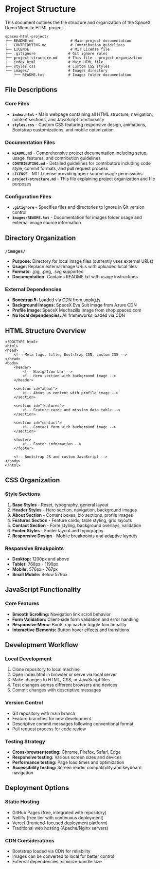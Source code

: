 # Project Structure

This document outlines the file structure and organization of the SpaceX Demo Website HTML project.

```
spacex-html-project/
├── README.md                 # Main project documentation
├── CONTRIBUTING.md           # Contribution guidelines
├── LICENSE                   # MIT License file
├── .gitignore               # Git ignore rules
├── project-structure.md     # This file - project organization
├── index.html               # Main HTML file
├── styles.css               # Custom CSS styles
└── images/                  # Images directory
    └── README.txt           # Images folder documentation
```

## File Descriptions

### Core Files
- **`index.html`** - Main webpage containing all HTML structure, navigation, content sections, and JavaScript functionality
- **`styles.css`** - Custom CSS featuring responsive design, animations, Bootstrap customizations, and mobile optimization

### Documentation Files
- **`README.md`** - Comprehensive project documentation including setup, usage, features, and contribution guidelines
- **`CONTRIBUTING.md`** - Detailed guidelines for contributors including code style, commit formats, and pull request process
- **`LICENSE`** - MIT License providing open-source usage permissions
- **`project-structure.md`** - This file explaining project organization and file purposes

### Configuration Files
- **`.gitignore`** - Specifies files and directories to ignore in Git version control
- **`images/README.txt`** - Documentation for images folder usage and external image source information

## Directory Organization

### `/images/`
- **Purpose:** Directory for local image files (currently uses external URLs)
- **Usage:** Replace external image URLs with uploaded local files
- **Formats:** .jpg, .png, .svg supported
- **Documentation:** Contains README.txt with usage instructions

### External Dependencies
- **Bootstrap 5:** Loaded via CDN from unpkg.js
- **Background Images:** SpaceX Eva Suit image from Azure CDN
- **Profile Image:** SpaceX Mechazilla image from shop.spacex.com
- **No local dependencies:** All frameworks loaded via CDN

## HTML Structure Overview

```
<!DOCTYPE html>
<html>
<head>
    <!-- Meta tags, title, Bootstrap CDN, custom CSS -->
</head>
<body>
    <header>
        <!-- Navigation bar -->
        <!-- Hero section with background image -->
    </header>
    
    <section id="about">
        <!-- About us content with profile image -->
    </section>
    
    <section id="features">
        <!-- Feature cards and mission data table -->
    </section>
    
    <section id="contact">
        <!-- Contact form with background image -->
    </section>
    
    <footer>
        <!-- Footer information -->
    </footer>
    
    <!-- Bootstrap JS and custom JavaScript -->
</body>
</html>
```

## CSS Organization

### Style Sections
1. **Base Styles** - Reset, typography, general layout
2. **Header Styles** - Hero section, navigation, background images
3. **About Section** - Content boxes, bio sections, profile images
4. **Features Section** - Feature cards, table styling, grid layouts
5. **Contact Section** - Form styling, background overlays, validation
6. **Footer Styles** - Footer layout and typography
7. **Responsive Design** - Mobile breakpoints and adaptive layouts

### Responsive Breakpoints
- **Desktop:** 1200px and above
- **Tablet:** 768px - 1199px
- **Mobile:** 576px - 767px
- **Small Mobile:** Below 576px

## JavaScript Functionality

### Core Features
- **Smooth Scrolling:** Navigation link scroll behavior
- **Form Validation:** Client-side form validation and error handling
- **Responsive Menu:** Bootstrap navbar toggle functionality
- **Interactive Elements:** Button hover effects and transitions

## Development Workflow

### Local Development
1. Clone repository to local machine
2. Open index.html in browser or serve via local server
3. Make changes to HTML, CSS, or JavaScript files
4. Test changes across different browsers and devices
5. Commit changes with descriptive messages

### Version Control
- Git repository with main branch
- Feature branches for new development
- Descriptive commit messages following conventional format
- Pull request process for code review

### Testing Strategy
- **Cross-browser testing:** Chrome, Firefox, Safari, Edge
- **Responsive testing:** Various screen sizes and devices
- **Performance testing:** Page load times and optimization
- **Accessibility testing:** Screen reader compatibility and keyboard navigation

## Deployment Options

### Static Hosting
- GitHub Pages (free, integrated with repository)
- Netlify (free tier with continuous deployment)
- Vercel (frontend-focused deployment platform)
- Traditional web hosting (Apache/Nginx servers)

### CDN Considerations
- Bootstrap loaded via CDN for reliability
- Images can be converted to local for better control
- External dependencies minimize bundle size

